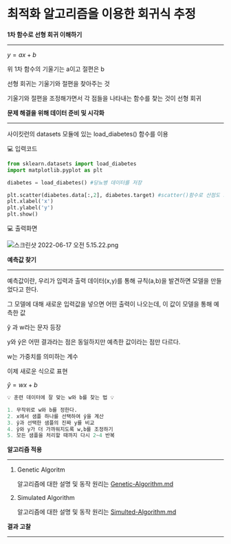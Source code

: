 # 최적화 알고리즘을 이용한 회귀식 추정

**1차 함수로 선형 회귀 이해하기**

---

$y = ax+b$

위 1차 함수의 기울기는 a이고 절편은 b

선형 회귀는 기울기와 절편을 찾아주는 것

기울기와 절편을 조정해가면서 각 점들을 나타내는 함수를 찾는 것이 선형 회귀

**문제 해결을 위해 데이터 준비 및 시각화**

---

사이킷런의 datasets 모듈에 있는 load_diabetes() 함수를 이용

💻 입력코드

```python
from sklearn.datasets import load_diabetes
import matplotlib.pyplot as plt

diabetes = load_diabetes() #당뇨병 데이터를 저장

plt.scatter(diabetes.data[:,2], diabetes.target) #scatter()함수로 산점도 그리기
plt.xlabel('x')
plt.ylabel('y')
plt.show()
```

💻 출력화면

![스크린샷 2022-06-17 오전 5.15.22.png](%E1%84%8E%E1%85%AC%E1%84%8C%E1%85%A5%E1%86%A8%E1%84%92%E1%85%AA%20%E1%84%8B%E1%85%A1%E1%86%AF%E1%84%80%E1%85%A9%E1%84%85%E1%85%B5%E1%84%8C%E1%85%B3%E1%86%B7%E1%84%8B%E1%85%B3%E1%86%AF%20%E1%84%8B%E1%85%B5%E1%84%8B%E1%85%AD%E1%86%BC%E1%84%92%E1%85%A1%E1%86%AB%20%E1%84%92%E1%85%AC%E1%84%80%E1%85%B1%E1%84%89%E1%85%B5%E1%86%A8%20%E1%84%8E%E1%85%AE%E1%84%8C%E1%85%A5%E1%86%BC%20d932c6609807433cb064f27356da4ae2/%E1%84%89%E1%85%B3%E1%84%8F%E1%85%B3%E1%84%85%E1%85%B5%E1%86%AB%E1%84%89%E1%85%A3%E1%86%BA_2022-06-17_%E1%84%8B%E1%85%A9%E1%84%8C%E1%85%A5%E1%86%AB_5.15.22.png)

**예측값 찾기**

---

예측값이란, 우리가 입력과 출력 데이터(x,y)를 통해 규칙(a,b)을 발견하면 모델을 만들었다고 한다.

그 모델에 대해 새로운 입력값을 넣으면 어떤 출력이 나오는데, 이 값이 모델을 통해 예측한 값

ŷ 과 w라는 문자 등장

y와 ŷ은 어떤 결과라는 점은 동일하지만 예측한 값이라는 점만 다르다.

w는 가중치를 의미하는 계수

이제 새로운 식으로 표현

$ŷ=wx+b$ 

```python
💡 훈련 데이터에 잘 맞는 w와 b를 찾는 법 💡

1. 무작위로 w와 b를 정한다.
2. x에서 샘플 하나를 선택하여 ŷ을 계산
3. ŷ과 선택한 샘플의 진짜 y를 비교
4. ŷ와 y가 더 가까워지도록 w,b를 조정하기
5. 모든 샘플을 처리할 때까지 다시 2~4 반복
```

**알고리즘 적용**

---

1. Genetic Algoritm
    
    알고리즘에 대한 설명 및 동작 원리는 [Genetic-Algorithm.md](https://github.com/knurii/computerAlgorithm/blob/9b569beb490058bf0860d2c237896d1143ddea83/%E1%84%92%E1%85%AC%E1%84%80%E1%85%B1%E1%84%89%E1%85%B5%E1%86%A8%20%E1%84%8E%E1%85%AE%E1%84%8C%E1%85%A5%E1%86%BC/Genetic-Algorithm.md)
    
2. Simulated Algorithm
    
    알고리즘에 대한 설명 및 동작 원리는 [Simulted-Algorithm.md](https://github.com/knurii/computerAlgorithm/blob/0c6c9c48c00885fe0c14f77620a34003d39d3b31/%E1%84%92%E1%85%AC%E1%84%80%E1%85%B1%E1%84%89%E1%85%B5%E1%86%A8%20%E1%84%8E%E1%85%AE%E1%84%8C%E1%85%A5%E1%86%BC/Simulated-Annealing.md)
    

**결과 고찰**

---
